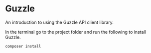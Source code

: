 # Guzzle

An introduction to using the Guzzle API client library.

In the terminal go to the project folder and run the following to install Guzzle.

```
composer install
```